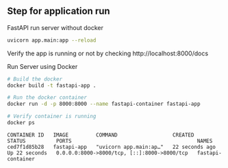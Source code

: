 ## Step for application run

FastAPI run server without docker
```bash
uvicorn app.main:app --reload
```

Verify the app is running or not by checking http://localhost:8000/docs

Run Server using Docker
```bash
# Build the docker
docker build -t fastapi-app .

# Run the docker container
docker run -d -p 8000:8000 --name fastapi-container fastapi-app

# Verify container is running
docker ps

```

```
CONTAINER ID   IMAGE         COMMAND                  CREATED          STATUS          PORTS                                         NAMES
ced7f1d85b28   fastapi-app   "uvicorn app.main:ap…"   22 seconds ago   Up 22 seconds   0.0.0.0:8000->8000/tcp, [::]:8000->8000/tcp   fastapi-container
```
